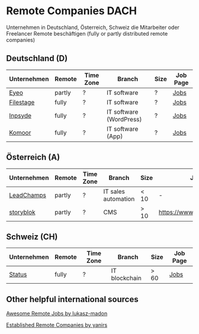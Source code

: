 # Remote Companies DACH
Unternehmen in Deutschland, Österreich, Schweiz die Mitarbeiter oder Freelancer Remote beschäftigen (fully or partly distributed remote companies)

## Deutschland (D)
Unternehmen | Remote | Time Zone | Branch | Size | Job Page
--- | ---| --- | --- | --- | ---
[Eyeo](https://eyeo.com) | partly | ? | IT software | ? | [Jobs](https://eyeo.com/jobs/#!/available_positions)
[Filestage](https://filestage.io) | fully | ? | IT software | ? | [Jobs](https://help.filestage.io/en/articles/1459635-open-positions)
[Inpsyde](https://inpsyde.com/) | fully | ? | IT software (WordPress) | ? | [Jobs](https://inpsyde.com/remote-jobs/)
[Komoor](https://www.komoot.de) | fully | ? | IT software (App) | ? | [Jobs](https://www.komoot.de/jobs)


## Österreich (A)
Unternehmen | Remote | Time Zone | Branch | Size | Job Page
--- | ---| --- | --- | --- | ---
[LeadChamps](https://leadchamps.co) | partly | ? | IT sales automation | < 10 | -
[storyblok](https://www.storyblok.com/) | partly | ? | CMS | > 10 | https://www.storyblok.com/jobs



## Schweiz (CH)
Unternehmen | Remote | Time Zone | Branch | Size | Job Page
--- | ---| --- | --- | --- | ---
[Status](https://status.im) | fully | ? | IT blockchain | > 60 | [Jobs](https://status.im/contribute/open_positions.html)


## Other helpful international sources
[Awesome Remote Jobs by lukasz-madon](https://github.com/lukasz-madon/awesome-remote-job)

[Established Remote Companies by yanirs](https://github.com/yanirs/established-remote)

